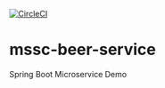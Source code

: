 [![CircleCI](https://circleci.com/gh/jscr189/mssc-beer-service/tree/master.svg?style=svg)](https://circleci.com/gh/jscr189/mssc-beer-service/tree/master)

# mssc-beer-service
Spring Boot Microservice Demo